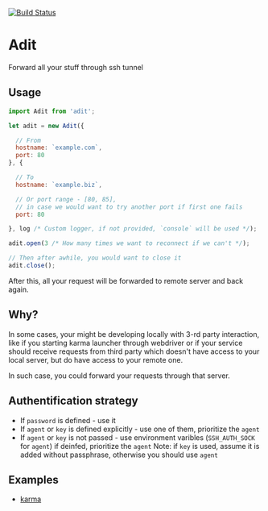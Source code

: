 [![Build Status](https://travis-ci.org/markelog/adit.svg?branch=master)](https://travis-ci.org/markelog/adit)

Adit
========================

Forward all your stuff through ssh tunnel

## Usage

```js
import Adit from 'adit';

let adit = new Adit({

  // From
  hostname: `example.com`,
  port: 80
}, {

  // To
  hostname: `example.biz`,

  // Or port range - [80, 85], 
  // in case we would want to try another port if first one fails
  port: 80

}, log /* Custom logger, if not provided, `console` will be used */);

adit.open(3 /* How many times we want to reconnect if we can't */);

// Then after awhile, you would want to close it
adit.close();
```

After this, all your request will be forwarded to remote server and back again.

## Why?
In some cases, your might be developing locally with 3-rd party interaction, like if you starting karma launcher through webdriver or if your service should receive requests from third party which doesn't have access to your local server, but do have access to your remote one.

In such case, you could forward your requests through that server.

## Authentification strategy
* If `password` is defined - use it
* If `agent` or `key` is defined explicitly - use one of them, prioritize the `agent`
* If `agent` or `key` is not passed - use environment varibles (`SSH_AUTH_SOCK` for `agent`) if deinfed, prioritize the `agent`
Note: if `key` is used, assume it is added without passphrase, otherwise you should use `agent`

## Examples
* [karma](https://github.com/markelog/karma-webdriver-over-ssh-launcher)
